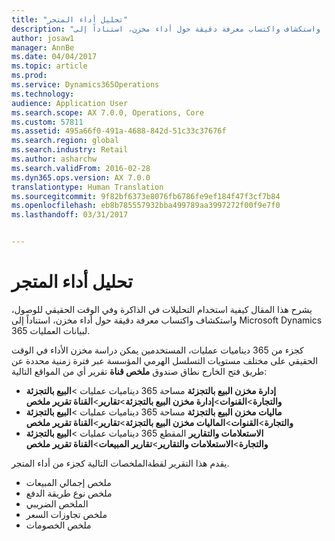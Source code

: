 ```yaml
---
title: "تحليل أداء المتجر"
description: "يشرح هذا المقال كيفية استخدام التحليلات في الذاكرة وفي الوقت الحقيقي للوصول، واستكشاف واكتساب معرفة دقيقة حول أداء مخزن، استناداً إلى Microsoft Dynamics 365 لبيانات العمليات."
author: josaw1
manager: AnnBe
ms.date: 04/04/2017
ms.topic: article
ms.prod: 
ms.service: Dynamics365Operations
ms.technology: 
audience: Application User
ms.search.scope: AX 7.0.0, Operations, Core
ms.custom: 57811
ms.assetid: 495a66f0-491a-4688-842d-51c33c37676f
ms.search.region: global
ms.search.industry: Retail
ms.author: asharchw
ms.search.validFrom: 2016-02-28
ms.dyn365.ops.version: AX 7.0.0
translationtype: Human Translation
ms.sourcegitcommit: 9f82bf6373e8076fb6786fe9ef184f47f3cf7b84
ms.openlocfilehash: eb8b785557932bba499789aa3997272f00f9e7f0
ms.lasthandoff: 03/31/2017


---
```


# <a name="analyze-store-performance"></a>تحليل أداء المتجر

يشرح هذا المقال كيفية استخدام التحليلات في الذاكرة وفي الوقت الحقيقي للوصول، واستكشاف واكتساب معرفة دقيقة حول أداء مخزن، استناداً إلى Microsoft Dynamics 365 لبيانات العمليات. 

كجزء من 365 ديناميات عمليات، المستخدمين يمكن دراسة مخزن الأداء في الوقت الحقيقي على مختلف مستويات التسلسل الهرمي المؤسسة عبر فترة زمنية محددة عن طريق فتح الخارج نطاق صندوق **ملخص قناة** تقرير أي من المواقع التالية:

-   **إدارة مخزن البيع بالتجزئة** مساحة 365 ديناميات عمليات &gt;**البيع بالتجزئة والتجارة**&gt;**القنوات**&gt;**إدارة مخزن البيع بالتجزئة**&gt;**تقارير**&gt;**القناة تقرير ملخص**
-   **ماليات مخزن البيع بالتجزئة** مساحة 365 ديناميات عمليات &gt;**البيع بالتجزئة والتجارة**&gt;**القنوات**&gt;**الماليات مخزن البيع بالتجزئة**&gt;**تقارير**&gt;**القناة تقرير ملخص**
-   **الاستعلامات والتقارير** المقطع 365 ديناميات عمليات &gt;**البيع بالتجزئة والتجارة**&gt;**الاستعلامات والتقارير**&gt;**تقارير المبيعات**&gt;**القناة تقرير ملخص**

يقدم هذا التقرير لقطةالملخصات التالية كجزء من أداء المتجر.

-   ملخص إجمالي المبيعات
-   ملخص نوع طريقة الدفع
-   الملخص الضريبي
-   ملخص تجاوزات السعر
-   ملخص الخصومات

